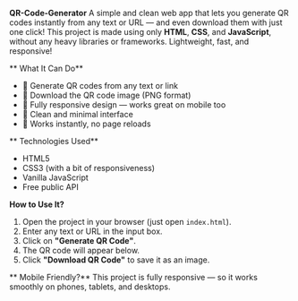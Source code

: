 **QR-Code-Generator**
A simple and clean web app that lets you generate QR codes instantly from any text or URL — and even download them with just one click!
This project is made using only **HTML**, **CSS**, and **JavaScript**, without any heavy libraries or frameworks. Lightweight, fast, and responsive!

** What It Can Do**

- 🔹 Generate QR codes from any text or link
- 🔹 Download the QR code image (PNG format)
- 🔹 Fully responsive design — works great on mobile too
- 🔹 Clean and minimal interface
- 🔹 Works instantly, no page reloads

** Technologies Used**

- HTML5
- CSS3 (with a bit of responsiveness)
- Vanilla JavaScript
- Free public API 

**How to Use It?**

1. Open the project in your browser (just open `index.html`).
2. Enter any text or URL in the input box.
3. Click on **"Generate QR Code"**.
4. The QR code will appear below.
5. Click **"Download QR Code"** to save it as an image.

** Mobile Friendly?**
This project is fully responsive — so it works smoothly on phones, tablets, and desktops.
